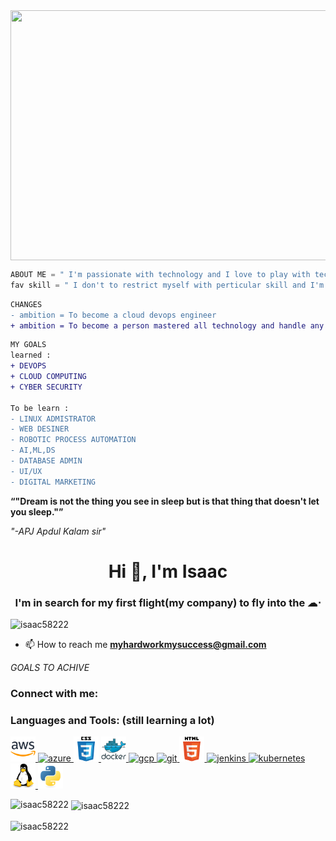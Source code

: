 <img src="https://cdn.faun.dev/prod/media/public/original_images/devOps-cloud-native.gif" width="1000" height="400" align="center">
 
 ```py
 ABOUT ME = " I'm passionate with technology and I love to play with technologies"
 fav skill = " I don't to restrict myself with perticular skill and I'm passionate to learn all technology forever as much as I can"
 ```
 ```diff
CHANGES
- ambition = To become a cloud devops engineer   
+ ambition = To become a person mastered all technology and handle any IT related jobs
```
```diff
MY GOALS
learned :
+ DEVOPS
+ CLOUD COMPUTING
+ CYBER SECURITY

To be learn :
- LINUX ADMISTRATOR
- WEB DESINER
- ROBOTIC PROCESS AUTOMATION
- AI,ML,DS
- DATABASE ADMIN
- UI/UX
- DIGITAL MARKETING
```


<b><q>"Dream is not the thing you see in sleep but is that thing that doesn't let you sleep."</q></b>  <p><i>"-APJ Apdul Kalam sir"</p></i>
<h1 align="center">Hi 👋, I'm Isaac</h1>
<h3 align="center">I'm in search for my first flight(my company) to fly into the ☁︎⋅</h3>

<p align="left"> <img src="https://komarev.com/ghpvc/?username=isaac58222&label=Profile%20views&color=0e75b6&style=flat" alt="isaac58222" /> </p>


- 📫 How to reach me **myhardworkmysuccess@gmail.com**
<p><i> GOALS TO ACHIVE</i></p>
<h3 align="left">Connect with me:</h3>
<p align="left">
</p>

<h3 align="left">Languages and Tools: (still learning a lot)</h3>
<p align="left"> <a href="https://aws.amazon.com" target="_blank" rel="noreferrer"> <img src="https://raw.githubusercontent.com/devicons/devicon/master/icons/amazonwebservices/amazonwebservices-original-wordmark.svg" alt="aws" width="40" height="40"/> </a> <a href="https://azure.microsoft.com/en-in/" target="_blank" rel="noreferrer"> <img src="https://www.vectorlogo.zone/logos/microsoft_azure/microsoft_azure-icon.svg" alt="azure" width="40" height="40"/> </a> <a href="https://www.w3schools.com/css/" target="_blank" rel="noreferrer"> <img src="https://raw.githubusercontent.com/devicons/devicon/master/icons/css3/css3-original-wordmark.svg" alt="css3" width="40" height="40"/> </a> <a href="https://www.docker.com/" target="_blank" rel="noreferrer"> <img src="https://raw.githubusercontent.com/devicons/devicon/master/icons/docker/docker-original-wordmark.svg" alt="docker" width="40" height="40"/> </a> <a href="https://cloud.google.com" target="_blank" rel="noreferrer"> <img src="https://www.vectorlogo.zone/logos/google_cloud/google_cloud-icon.svg" alt="gcp" width="40" height="40"/> </a> <a href="https://git-scm.com/" target="_blank" rel="noreferrer"> <img src="https://www.vectorlogo.zone/logos/git-scm/git-scm-icon.svg" alt="git" width="40" height="40"/> </a> <a href="https://www.w3.org/html/" target="_blank" rel="noreferrer"> <img src="https://raw.githubusercontent.com/devicons/devicon/master/icons/html5/html5-original-wordmark.svg" alt="html5" width="40" height="40"/> </a> <a href="https://www.jenkins.io" target="_blank" rel="noreferrer"> <img src="https://www.vectorlogo.zone/logos/jenkins/jenkins-icon.svg" alt="jenkins" width="40" height="40"/> </a> <a href="https://kubernetes.io" target="_blank" rel="noreferrer"> <img src="https://www.vectorlogo.zone/logos/kubernetes/kubernetes-icon.svg" alt="kubernetes" width="40" height="40"/> </a> <a href="https://www.linux.org/" target="_blank" rel="noreferrer"> <img src="https://raw.githubusercontent.com/devicons/devicon/master/icons/linux/linux-original.svg" alt="linux" width="40" height="40"/> </a> <a href="https://www.python.org" target="_blank" rel="noreferrer"> <img src="https://raw.githubusercontent.com/devicons/devicon/master/icons/python/python-original.svg" alt="python" width="40" height="40"/> </a> </p>

<p><img align="left" src="https://github-readme-stats.vercel.app/api/top-langs?username=isaac58222&show_icons=true&locale=en&layout=compact" alt="isaac58222" /></p>

<p>&nbsp;<img align="center" src="https://github-readme-stats.vercel.app/api?username=isaac58222&show_icons=true&locale=en" alt="isaac58222" /></p>

<p><img align="center" src="https://github-readme-streak-stats.herokuapp.com/?user=isaac58222&" alt="isaac58222" /></p>



   
